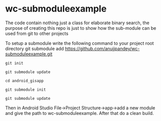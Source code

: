 # wc-submoduleexample
The code contain nothing just a class for elaborate binary search, the purpose of creating this repo is just to show how the sub-module can be used from git to other projects


To setup a submodule write the following command to your project root directory
    git submodule add https://github.com/anujjpandey/wc-submoduleexample.git
    
    git init
    
    git submodule update
    
    cd android_gisapp
    
    git submodule init
    
    git submodule update
    
Then in Android Studio File->Project Structure->app->add a new module and give the path to wc-submoduleexample. After that do a clean build.
